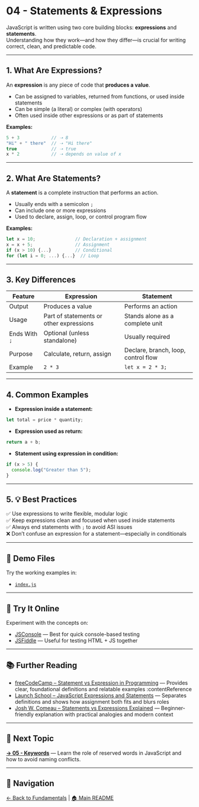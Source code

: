 # 04 - Statements & Expressions

JavaScript is written using two core building blocks: **expressions** and **statements**.  
Understanding how they work—and how they differ—is crucial for writing correct, clean, and predictable code.

---

## 1. What Are Expressions?

An **expression** is any piece of code that **produces a value**.

- Can be assigned to variables, returned from functions, or used inside statements  
- Can be simple (a literal) or complex (with operators)  
- Often used inside other expressions or as part of statements

**Examples:**

```js
5 + 3            // ➝ 8
"Hi" + " there"  // ➝ "Hi there"
true             // ➝ true
x * 2            // ➝ depends on value of x
```

---

## 2. What Are Statements?

A **statement** is a complete instruction that performs an action.

- Usually ends with a semicolon `;`  
- Can include one or more expressions  
- Used to declare, assign, loop, or control program flow

**Examples:**

```js
let x = 10;               // Declaration + assignment
x = x + 5;                // Assignment
if (x > 10) {...}         // Conditional
for (let i = 0; ...) {...}  // Loop
```

---

## 3. Key Differences

| Feature      | Expression                  | Statement                    |
|--------------|-----------------------------|-------------------------------|
| Output       | Produces a value            | Performs an action            |
| Usage        | Part of statements or other expressions | Stands alone as a complete unit |
| Ends With `;`| Optional (unless standalone) | Usually required              |
| Purpose      | Calculate, return, assign   | Declare, branch, loop, control flow |
| Example      | `2 * 3`                     | `let x = 2 * 3;`              |

---

## 4. Common Examples

- **Expression inside a statement:**

```js
let total = price * quantity;
```

- **Expression used as return:**

```js
return a + b;
```

- **Statement using expression in condition:**

```js
if (x > 5) {
  console.log("Greater than 5");
}
```

---

## 5. 💡 Best Practices

✅ Use expressions to write flexible, modular logic  
✅ Keep expressions clean and focused when used inside statements  
✅ Always end statements with `;` to avoid ASI issues  
❌ Don’t confuse an expression for a statement—especially in conditionals

---

## 📂 Demo Files

Try the working examples in:

- [`index.js`](./index.js)

---

## 🧪 Try It Online

Experiment with the concepts on:

- [JSConsole](https://jsconsole.com) — Best for quick console-based testing  
- [JSFiddle](https://jsfiddle.net) — Useful for testing HTML + JS together

---

## 📚 Further Reading

- [freeCodeCamp – Statement vs Expression in Programming](https://www.freecodecamp.org/news/statement-vs-expression-whats-the-difference-in-programming/) — Provides clear, foundational definitions and relatable examples :contentReference
- [Launch School – JavaScript Expressions and Statements](https://medium.com/launch-school/javascript-expressions-and-statements-4d32ac9c0e74) — Separates definitions and shows how assignment both fits and blurs roles
- [Josh W. Comeau – Statements vs Expressions Explained](https://www.joshwcomeau.com/javascript/statements-vs-expressions/) — Beginner-friendly explanation with practical analogies and modern context

---

## 🔗 Next Topic

**[→ 05 - Keywords](../05-keywords/README.md)** — Learn the role of reserved words in JavaScript and how to avoid naming conflicts.

---

## 🧭 Navigation

[← Back to Fundamentals](../README.md) | [🏠 Main README](../../README.md)
